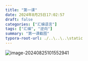 ```yaml
---
title: "第一课"
date: 2024年8月25日17:02:57
draft: false
categories: ["汇编语言"]
tags: ["汇编", "逆向"]
summary: "第一课截图"
typora-root-url: ./..\..\..\static
---
```


![image-20240825101552941](/images/image-20240825101552941.png)

